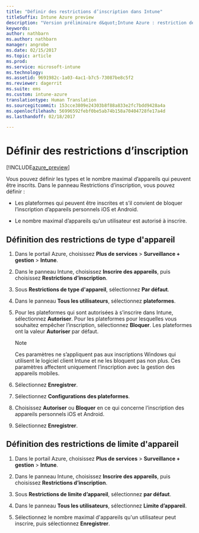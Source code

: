 ```yaml
---
title: "Définir des restrictions d’inscription dans Intune"
titleSuffix: Intune Azure preview
description: "Version préliminaire d&quot;Intune Azure : restriction de l’inscription par la plateforme et définition d’une limite d’inscriptions d’appareils dans Intune. "
keywords: 
author: nathbarn
ms.author: nathbarn
manager: angrobe
ms.date: 02/15/2017
ms.topic: article
ms.prod: 
ms.service: microsoft-intune
ms.technology: 
ms.assetid: 9691982c-1a03-4ac1-b7c5-73087be8c5f2
ms.reviewer: dagerrit
ms.suite: ems
ms.custom: intune-azure
translationtype: Human Translation
ms.sourcegitcommit: 153cce3809e24303b8f88a833e2fc7bdd9428a4a
ms.openlocfilehash: 56996592febf0be5ab74b158a70404728fe17a4d
ms.lasthandoff: 02/18/2017

---
```


# <a name="set-enrollment-restrictions"></a>Définir des restrictions d’inscription 

[!INCLUDE[azure_preview](../includes/azure_preview.md)]

Vous pouvez définir les types et le nombre maximal d’appareils qui peuvent être inscrits. Dans le panneau Restrictions d’inscription, vous pouvez définir :

- Les plateformes qui peuvent être inscrites et s’il convient de bloquer l’inscription d’appareils personnels iOS et Android.

- Le nombre maximal d’appareils qu’un utilisateur est autorisé à inscrire.

## <a name="set-device-type-restrictions"></a>Définition des restrictions de type d'appareil

1. Dans le portail Azure, choisissez **Plus de services** > **Surveillance + gestion** > **Intune**.

2. Dans le panneau Intune, choisissez **Inscrire des appareils**, puis choisissez **Restrictions d’inscription**.

3. Sous **Restrictions de type d'appareil**, sélectionnez **Par défaut**.

4. Dans le panneau **Tous les utilisateurs**, sélectionnez **plateformes**.

5. Pour les plateformes qui sont autorisées à s’inscrire dans Intune, sélectionnez **Autoriser**. Pour les plateformes pour lesquelles vous souhaitez empêcher l’inscription, sélectionnez **Bloquer**. Les plateformes ont la valeur **Autoriser** par défaut. 

    >[!NOTE]
    >Ces paramètres ne s’appliquent pas aux inscriptions Windows qui utilisent le logiciel client Intune et ne les bloquent pas non plus. Ces paramètres affectent uniquement l’inscription avec la gestion des appareils mobiles. 

6. Sélectionnez **Enregistrer**.

7. Sélectionnez **Configurations des plateformes**.

8. Choisissez **Autoriser** ou **Bloquer** en ce qui concerne l’inscription des appareils personnels iOS et Android.

9. Sélectionnez **Enregistrer**.

## <a name="set-device-limit-restrictions"></a>Définition des restrictions de limite d'appareil

1. Dans le portail Azure, choisissez **Plus de services** > **Surveillance + gestion** > **Intune**.

2. Dans le panneau Intune, choisissez **Inscrire des appareils**, puis choisissez **Restrictions d’inscription**.

3. Sous **Restrictions de limite d’appareil**, sélectionnez **par défaut**.

4. Dans le panneau **Tous les utilisateurs**, sélectionnez **Limite d’appareil**.

5. Sélectionnez le nombre maximal d'appareils qu'un utilisateur peut inscrire, puis sélectionnez **Enregistrer**.

